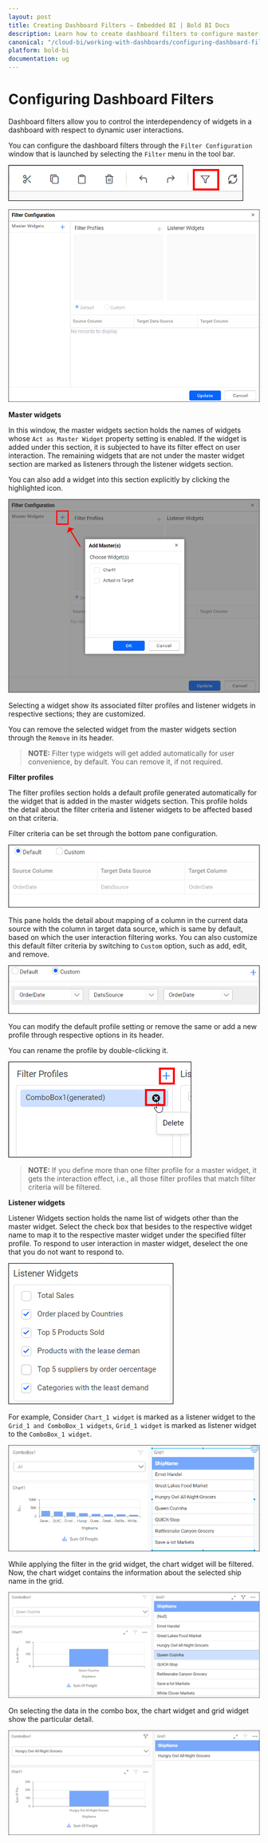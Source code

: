 ```yaml
---
layout: post
title: Creating Dashboard Filters – Embedded BI | Bold BI Docs
description: Learn how to create dashboard filters to configure master-listener relationship between widgets in a dashboard in Bold BI Embedded.
canonical: "/cloud-bi/working-with-dashboards/configuring-dashboard-filters/"
platform: bold-bi
documentation: ug
---
```


# Configuring Dashboard Filters

Dashboard filters allow you to control the interdependency of widgets in a dashboard with respect to dynamic user interactions. 

You can configure the dashboard filters through the `Filter Configuration` window that is launched by selecting the `Filter` menu in the tool bar.

![Select Filter](/static/assets/embedded/working-with-dashboards/images/select-filter.png)

![Filter Configuration](/static/assets/embedded/working-with-dashboards/images/filter-configuration.png)

**Master widgets**

In this window, the master widgets section holds the names of widgets whose `Act as Master Widget` property setting is enabled. If the widget is added under this section, it is subjected to have its filter effect on user interaction. The remaining widgets that are not under the master widget section are marked as listeners through the listener widgets section.

You can also add a widget into this section explicitly by clicking the highlighted icon.

![Adding widgets](/static/assets/embedded/working-with-dashboards/images/adding-widgets.png)

Selecting a widget show its associated filter profiles and listener widgets in respective sections; they are customized.

You can remove the selected widget from the master widgets section through the `Remove` in its header.

> **NOTE:**  Filter type widgets will get added automatically for user convenience, by default. You can remove it, if not required.

**Filter profiles**
 
The filter profiles section holds a default profile generated automatically for the widget that is added in the master widgets section. This profile holds the detail about the filter criteria and listener widgets to be affected based on that criteria.

Filter criteria can be set through the bottom pane configuration.

![Filter Criteria](/static/assets/embedded/working-with-dashboards/images/filter-criteria.png)

This pane holds the detail about mapping of a column in the current data source with the column in target data source, which is same by default, based on which the user interaction filtering works. You can also customize this default filter criteria by switching to `Custom` option, such as add, edit, and remove.

![Custom option](/static/assets/embedded/working-with-dashboards/images/Custom-option.png)

You can modify the default profile setting or remove the same or add a new profile through respective options in its header.

You can rename the profile by double-clicking it.

![Rename profile](/static/assets/embedded/working-with-dashboards/images/Rename-profile.png)

> **NOTE:**  If you define more than one filter profile for a master widget, it gets the interaction effect, i.e., all those filter profiles that match filter criteria will be filtered.

**Listener widgets**

Listener Widgets section holds the name list of widgets other than the master widget. Select the check box that besides to the respective widget name to map it to the respective master widget under the specified filter profile. To respond to user interaction in master widget, deselect the one that you do not want to respond to.

![Listener widget](/static/assets/embedded/working-with-dashboards/images/Listener-widget.png)

For example, Consider `Chart_1 widget` is marked as a listener widget to the `Grid_1 and ComboBox_1 widgets`, `Grid_1 widget` is marked as listener widget to the `ComboBox_1 widget`.

![Example for listener widget](/static/assets/embedded/working-with-dashboards/images/example-for-listener-widget.png)

While applying the filter in the grid widget, the chart widget will be filtered. Now, the chart widget contains the information about the selected ship name in the grid.

![Filtered result for Grid](/static/assets/embedded/working-with-dashboards/images/Filtered-result-for-Grid.png)

On selecting the data in the combo box, the chart widget and grid widget show the particular detail.

![Filtered result for Combo box](/static/assets/embedded/working-with-dashboards/images/Filtered-result-for-Combo-box.png)
